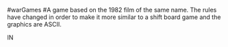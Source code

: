 #warGames
#A game based on the 1982 film of the same name. The rules have changed in order to make it more similar to a shift board game and the graphics are ASCII. 

IN

